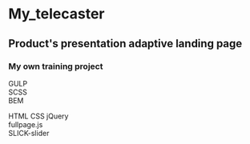 # My_telecaster
## Product's presentation adaptive landing page
### My own training project

GULP<br>
SCSS<br>
BEM<br>

HTML CSS jQuery<br>
fullpage.js<br>
SLICK-slider
